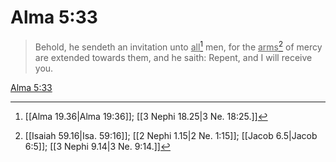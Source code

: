 # Alma 5:33

> Behold, he sendeth an invitation unto <u>all</u>[^a] men, for the <u>arms</u>[^b] of mercy are extended towards them, and he saith: Repent, and I will receive you.

[Alma 5:33](https://www.churchofjesuschrist.org/study/scriptures/bofm/alma/5?lang=eng&id=p33#p33)


[^a]: [[Alma 19.36|Alma 19:36]]; [[3 Nephi 18.25|3 Ne. 18:25.]]
[^b]: [[Isaiah 59.16|Isa. 59:16]]; [[2 Nephi 1.15|2 Ne. 1:15]]; [[Jacob 6.5|Jacob 6:5]]; [[3 Nephi 9.14|3 Ne. 9:14.]]
